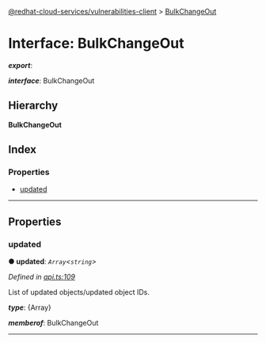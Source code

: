 [@redhat-cloud-services/vulnerabilities-client](../README.md) > [BulkChangeOut](../interfaces/bulkchangeout.md)

# Interface: BulkChangeOut

*__export__*: 

*__interface__*: BulkChangeOut

## Hierarchy

**BulkChangeOut**

## Index

### Properties

* [updated](bulkchangeout.md#updated)

---

## Properties

<a id="updated"></a>

###  updated

**● updated**: *`Array`<`string`>*

*Defined in [api.ts:109](https://github.com/RedHatInsights/javascript-clients/blob/master/packages/vulnerabilities/api.ts#L109)*

List of updated objects/updated object IDs.

*__type__*: {Array}

*__memberof__*: BulkChangeOut

___

